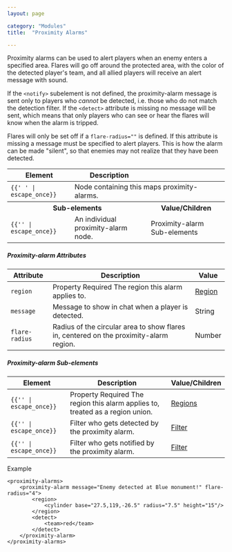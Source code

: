 ```yaml
---
layout: page

category: "Modules"
title:  "Proximity Alarms"

---
```


Proximity alarms can be used to alert players when an enemy enters a specified area. Flares will go off around the protected area, with the color of the detected player's team, and all allied players will receive an alert message with sound.

If the `<notify>` subelement is not defined, the proximity-alarm message is sent only to players who _cannot_ be detected, i.e. those who do not match the detection filter. If the `<detect>` attribute is missing no message will be sent, which means that only players who can see or hear the flares will know when the alarm is tripped.

Flares will only be set off if a `flare-radius=""` is defined. If this attribute is missing a message must be specified to alert players. This is how the alarm can be made "silent", so that enemies may not realize that they have been detected.
<div class='table-responsive'>
  <table class='table table-striped table-condensed'>
    <thead>
      <tr>
        <th>Element</th>
        <th>Description</th>
        <th></th>
      </tr>
    </thead>
    <tbody>
      <tr>
        <td>
          <span class='highlight'>
            <code>{{'<proximity-alarms> </proximity-alarms>' | escape_once}}</code>
          </span>
        </td>
        <td colspan='2'>Node containing this maps proximity-alarms.</td>
      </tr>
      <tr>
        <th colspan='2'>Sub-elements</th>
        <th>Value/Children</th>
      </tr>
      <tr>
        <td>
          <span class='highlight'>
            <code>{{'<proximity-alarm>' | escape_once}}</code>
          </span>
        </td>
        <td>An individual proximity-alarm node.</td>
        <td>
          <span class='label label-default'>Proximity-alarm Sub-elements</span>
        </td>
      </tr>
    </tbody>
  </table>
</div>
<h5>Proximity-alarm Attributes</h5>
<div class='table-responsive'>
  <table class='table table-striped table-condensed'>
    <thead>
      <tr>
        <th>Attribute</th>
        <th>Description</th>
        <th>Value</th>
      </tr>
    </thead>
    <tbody>
      <tr>
        <td>
          <code>region</code>
        </td>
        <td>
          <span class='label label-default' title='Can be either this attribute or a sub-element.'>Property</span>
          <span class='label label-danger'>Required</span>
          The region this alarm applies to.
        </td>
        <td>
          <a href='/modules/regions'>Region</a>
        </td>
      </tr>
      <tr>
        <td>
          <code>message</code>
        </td>
        <td>Message to show in chat when a player is detected.</td>
        <td>
          <span class='label label-primary'>String</span>
        </td>
      </tr>
      <tr>
        <td>
          <code>flare-radius</code>
        </td>
        <td>Radius of the circular area to show flares in, centered on the proximity-alarm region.</td>
        <td>
          <span class='label label-primary'>Number</span>
        </td>
      </tr>
    </tbody>
  </table>
</div>
<h5>Proximity-alarm Sub-elements</h5>
<div class='table-responsive'>
  <table class='table table-striped table-condensed'>
    <thead>
      <tr>
        <th>Element</th>
        <th>Description</th>
        <th>Value/Children</th>
      </tr>
    </thead>
    <tbody>
      <tr>
        <td>
          <span class='highlight'>
            <code>{{'<region>' | escape_once}}</code>
          </span>
        </td>
        <td>
          <span class='label label-default' title='Can be either this sub-element or an attribute.'>Property</span>
          <span class='label label-danger'>Required</span>
          The region this alarm applies to, treated as a region union.
        </td>
        <td>
          <a href='/modules/regions'>Regions</a>
        </td>
      </tr>
      <tr>
        <td>
          <span class='highlight'>
            <code>{{'<detect>' | escape_once}}</code>
          </span>
        </td>
        <td>Filter who gets detected by the proximity alarm.</td>
        <td>
          <a href='/modules/filters'>Filter</a>
        </td>
      </tr>
      <tr>
        <td>
          <span class='highlight'>
            <code>{{'<notify>' | escape_once}}</code>
          </span>
        </td>
        <td>Filter who gets notified by the proximity alarm.</td>
        <td>
          <a href='/modules/filters'>Filter</a>
        </td>
      </tr>
    </tbody>
  </table>
</div>
Example

    <proximity-alarms>
        <proximity-alarm message="Enemy detected at Blue monument!" flare-radius="4">
            <region>
                <cylinder base="27.5,119,-26.5" radius="7.5" height="15"/>
            </region>
            <detect>
                <team>red</team>
            </detect>
        </proximity-alarm>
    </proximity-alarms>
